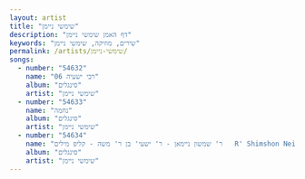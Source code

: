 ```yaml
---
layout: artist
title: "שימשי ניימן"
description: "דף האמן שימשי ניימן"
keywords: "שירים, מוזיקה, שימשי ניימן"
permalink: /artists/שימשי-ניימן/
songs:
  - number: "54632"
    name: "06 רבי ישעיה"
    album: "סינגלים"
    artist: "שימשי ניימן"
  - number: "54633"
    name: "נחמה"
    album: "סינגלים"
    artist: "שימשי ניימן"
  - number: "54634"
    name: "ר' שמשון ניימאן - ר' ישעי' בן ר' משה - קליפ מילים   R' Shimshon Neiman - R' Shaye Ben R' Moishe"
    album: "סינגלים"
    artist: "שימשי ניימן"
---
```

